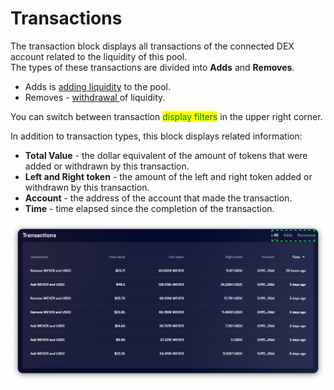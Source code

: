 # Transactions

The transaction block displays all transactions of the connected DEX account related to the liquidity of this pool. \
The types of these transactions are divided into **Adds** and **Removes**.&#x20;

* Adds is [adding liquidity](../../how-to/add-liquidity.md) to the pool.&#x20;
* Removes - [withdrawal ](../../how-to/withdraw-liquidity.md)of liquidity.

You can switch between transaction <mark style="color:green;">display filters</mark> in the upper right corner.

In addition to transaction types, this block displays related information:&#x20;

* **Total Value** - the dollar equivalent of the amount of tokens that were added or withdrawn by this transaction.&#x20;
* **Left and Right token** - the amount of the left and right token added or withdrawn by this transaction.&#x20;
* **Account** - the address of the account that made the transaction.&#x20;
* **Time** - time elapsed since the completion of the transaction.

![](<../../../../.gitbook/assets/image (139).png>)
